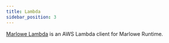 ```yaml
---
title: Lambda
sidebar_position: 3
---
```


[Marlowe Lambda](https://github.com/input-output-hk/marlowe-lambda) is an AWS Lambda client for Marlowe Runtime.
